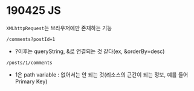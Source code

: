 # 190425 JS

`XMLhttpRequest`는 브라우저에만 존재하는 기능

`/comments?postId=1`

- ?이후는 queryString, &로 연결되는 것 같다(ex, &orderBy=desc)



`/posts/1/comments`

- 1은 path variable : 없어서는 안 되는 것(리소스의 근간이 되는 정보, 예를 들어 Primary Key)

